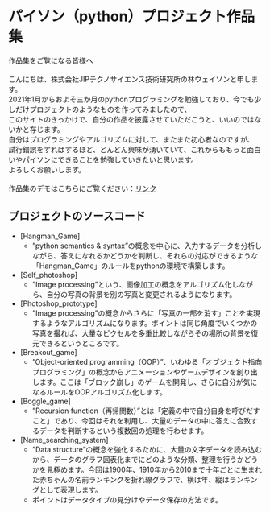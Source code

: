 # パイソン（python）プロジェクト作品集
作品集をご覧になる皆様へ\
\
こんにちは、株式会社JIPテクノサイエンス技術研究所の林ウェイソンと申します。\
2021年1月からおよそ三か月のpythonプログラミングを勉強しており、今でも少しだけプロジェクトのようなものを作ってみましたので、\
このサイトのきっかけで、自分の作品を披露させていただこうと、いいのではないかと存じます。\
自分はプログラミングやアルゴリズムに対して、またまた初心者なのですが、\
試行錯誤をすればするほど、どんどん興味が湧いていて、これからももっと面白いやパイソンにできることを勉強していきたいと思います。\
よろしくお願いします。\
\
作品集のデモはこちらにご覧ください：[リンク](https://drive.google.com/drive/folders/1LeAIcISoxniMs2iFidXeVnlCzAyumaFT?usp=sharing)

## プロジェクトのソースコード
* [Hangman_Game]
  * ”python semantics & syntax”の概念を中心に、入力するデータを分析しながら、答えになれるかどうかを判断し、それらの対応ができるような「Hangman_Game」のルールをpythonの環境で構築します。 
* [Self_photoshop]
  * ”Image processing”という、画像加工の概念をアルゴリズム化しながら、自分の写真の背景を別の写真と変更されるようになります。
* [Photoshop_prototype]
  * ”Image processing”の概念からさらに「写真の一部を消す」ことを実現するようなアルゴリズムになります。ポイントは同じ角度でいくつかの写真を撮れば、大量なピクセルを多重比較しながらその場所の背景を復元できるというところです。
* [Breakout_game]
  * ”Object-oriented programming（OOP）”、いわゆる「オブジェクト指向プログラミング」の概念からアニメーションやゲームデザインを創り出します。ここは「ブロック崩し」のゲームを開発し、さらに自分が気になるルールをOOPアルゴリズム化します。
* [Boggle_game]
  * ”Recursion function（再帰関数）”とは「定義の中で自分自身を呼びだすこと」であり、今回はそれを利用し、大量のデータの中に答えに合致するデータを判断するという複数回の処理を行わせます。
* [Name_searching_system]
  * ”Data structure”の概念を強化するために、大量の文字データを読み込むから、データのグラフ図表化までにどのような分類、整理を行うかどうかを見極めます。今回は1900年、1910年から2010まで十年ごとに生まれた赤ちゃんの名前ランキングを折れ線グラフで、横は年、縦はランキングとして表現します。
  * ポイントはデータタイプの見分けやデータ保存の方法です。
